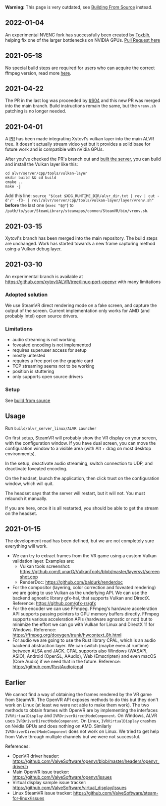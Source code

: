 **Warning:** This page is very outdated, see [Building From Source](https://github.com/alvr-org/ALVR/wiki/Building-From-Source) instead.

## 2022-01-04
An experimental NVENC fork has successfully been created by [Toxblh](https://github.com/Toxblh), helping fix one of the larger bottlenecks on NVIDIA GPUs. [Pull Request here](https://github.com/alvr-org/ALVR/pull/906)

## 2021-05-18
No special build steps are required for users who can acquire the correct ffmpeg version, read more [here](https://github.com/alvr-org/ALVR/wiki/Build-from-source#linux-experimental-build).

## 2021-04-22
The PR in the last log was proceeded by [#604](https://github.com/alvr-org/ALVR/pull/604) and this new PR was merged into the main branch. Build instructions remain the same, but the `vrenv.sh` patching is no longer needed.

## 2021-04-01

A [PR](https://github.com/alvr-org/ALVR/pull/569) has been made integrating Xytovl's vulkan layer into the main ALVR tree. It doesn't actually stream video yet but it provides a solid base for future work and is compatible with nVidia GPUs.

After you've checked the PR's branch out and [built the server](https://github.com/alvr-org/ALVR/wiki/Build-from-source#build-server), you can build and install the Vulkan layer like this:
```
cd alvr/server/cpp/tools/vulkan-layer
mkdir build && cd build
cmake ..
make -j
```
Add this line: `source "$(cat $XDG_RUNTIME_DIR/alvr_dir.txt | rev | cut -d'/' -f3- | rev)/alvr/server/cpp/tools/vulkan-layer/layer/vrenv.sh"` **before** the last one (`exec "$@"`) to `/path/to/your/SteamLibrary/steamapps/common/SteamVR/bin/vrenv.sh`.

## 2021-03-15

Xytovl's branch has been merged into the main repository. The build steps are unchanged.
Work has started towards a new frame capturing method using a Vulkan debug layer.

## 2021-03-10

An experimental branch is available at https://github.com/xytovl/ALVR/tree/linux-port-openvr with many limitations

### Adopted solution
We use SteamVR direct rendering mode on a fake screen, and capture the output of the screen. Current implementation only works for AMD (and probably Intel) open source drivers.

### Limitations
- audio streaming is not working
- foveated encoding is not implemented
- requires superuser access for setup
- mostly untested
- requires a free port on the graphic card
- TCP streaming seems not to be working
- position is stuttering
- only supports open source drivers

### Setup
See [build from source](Build-from-source)

## Usage
Run `build/alvr_server_linux/ALVR Launcher`

On first setup, SteamVR will probably show the VR display on your screen, with the configuration window. If you have dual screen, you can move the configuration window to a visible area (with Alt + drag on most desktop environments).

In the setup, deactivate audio streaming, switch connection to UDP, and deactivate foveated encoding.

On the headset, launch the application, then click trust on the configuration window, which will quit.

The headset says that the server will restart, but it will not. You must relaunch it manually.

If you are here, once it is all restarted, you should be able to get the stream on the headset.
## 2021-01-15

The development road has been defined, but we are not completely sure everything will work.

* We can try to extract frames from the VR game using a custom Vulkan validation layer. Examples are:
  * Vulkan tools screenshot: https://github.com/LunarG/VulkanTools/blob/master/layersvt/screenshot.cpp
  * RenderDoc: https://github.com/baldurk/renderdoc
* For the compositor (layering, color correction and foveated rendering) we are going to use Vulkan as the underlying API. We can use the backend agnostic library gfx-hal, that supports Vulkan and DirectX. Reference: https://github.com/gfx-rs/gfx
* For the encoder we can use FFmpeg. FFmpeg's hardware acceleration API supports passing pointers to GPU memory buffers directly. FFmpeg supports various acceleration APIs (hardware agnostic or not) but to minimize the effort we can go with Vulkan for Linux and DirectX 11 for Windows. Reference: https://ffmpeg.org/doxygen/trunk/hwcontext_8h.html
* For audio we are going to use the Rust library CPAL, which is an audio backend abstraction layer. We can switch (maybe even at runtime) between ALSA and JACK. CPAL supports also Windows (WASAPI, ASIO), Android (OpenSL, AAudio), Web (Emscripten) and even macOS (Core Audio) if we need that in the future. Reference: https://github.com/RustAudio/cpal

## Earlier

We cannot find a way of obtaining the frames rendered by the VR game from SteamVR. The OpenVR API exposes methods to do this but they don't work on Linux (at least we were not able to make them work). The two methods to obtain frames with OpenVR are by implementing the interfaces `IVRVirtualDisplay` and `IVRDriverDirectModeComponent`. On Windows, ALVR uses `IVRDriverDirectModeComponent`. On Linux, `IVRVirtualDisplay` crashes on Nvidia GPUs and does nothing on AMD. Similarly `IVRDriverDirectModeComponent` does not work on Linux. We tried to get help from Valve through multiple channels but we were not successful.

References:
* OpenVR driver header: https://github.com/ValveSoftware/openvr/blob/master/headers/openvr_driver.h
* Main OpenVR issue tracker: https://github.com/ValveSoftware/openvr/issues
* Virtual display sample issue tracker: https://github.com/ValveSoftware/virtual_display/issues
* Linux SteamVR issue tracker: https://github.com/ValveSoftware/steam-for-linux/issues
